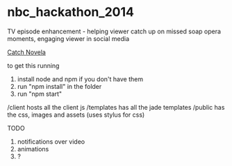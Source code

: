nbc_hackathon_2014
==================

TV episode enhancement - helping viewer catch up on missed soap opera moments, engaging viewer in social media

[Catch Novela](http://catch-novela.herokuapp.com)

to get this running

1. install node and npm if you don't have them
2. run "npm install" in the folder
3. run "npm start"


/client hosts all the client js
/templates has all the jade templates
/public has the css, images and assets (uses stylus for css)

TODO
1. notifications over video
2. animations
5. ?